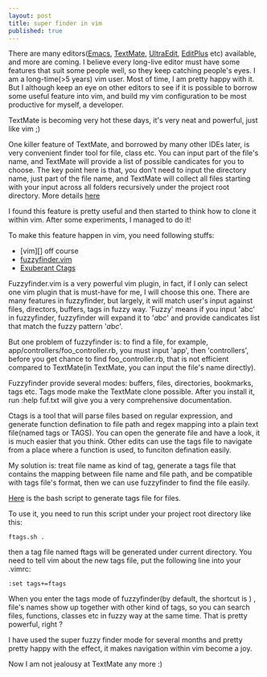 ```yaml
---
layout: post
title: super finder in vim
published: true
---
```


There are many editors([Emacs][], [TextMate][], [UltraEdit][], [EditPlus][] etc)  available, and more are coming. I believe every long-live editor must have some features that suit some people well, so they keep catching people's eyes. I am a long-time(>5 years) vim user. Most of time, I am pretty happy with it. But I although keep an eye on other editors to see if it is possible to borrow some useful feature into vim, and build my vim configuration to be most productive for myself, a developer.

TextMate is becoming very hot these days, it's very neat and powerful, just like vim ;) 

One killer feature of TextMate, and borrowed by many other IDEs later, is very convenient finder tool for file, class etc. You can input part of the file's name, and TextMate will provide a list of possible candicates for you to choose. The key point here is that, you don't need to input the directory name, just part of the file name, and TextMate will collect all files starting with your input across all folders recursively under the project root directory. More details [here][TextMate Moving Between Files]

I found this feature is pretty useful and then started to think how to clone it within vim. After some experiments, I managed to do it! 

To make this feature happen in vim, you need following stuffs: 
  * [vim][] off course
  * [fuzzyfinder.vim][]
  * [Exuberant Ctags][]

Fuzzyfinder.vim is a very powerful vim plugin, in fact, if I only can select one vim plugin that is must-have for me, I will choose this one. There are many features in fuzzyfinder, but largely, it will match user's input against files, directors, buffers, tags in fuzzy way. 'Fuzzy' means if you input 'abc' in fuzzyfinder, fuzzyfinder will expand it to '*a*b*c*' and provide candicates list that match the fuzzy pattern '*a*b*c*'. 

But one problem of fuzzyfinder is: to find a file, for example, app/controllers/foo_controller.rb, you must input 'app', then 'controllers', before you get chance to find foo_controller.rb, that is not efficient compared to TextMate(in TextMate, you can input the file's name directly).

Fuzzyfinder provide several modes: buffers, files, directories, bookmarks, tags etc. Tags mode make the TextMate clone possible. After you install it, run :help fuf.txt will give you a very comprehensive documentation.

Ctags is a tool that will parse files based on regular expression, and generate function defination to file path and regex mapping into a plain text file(named tags or TAGS). You can open the generate file and have a look, it is much easier that you think.  Other edits can use the tags file to navigate from a place where a function is used, to funciton defination easily. 

My solution is: treat file name as kind of tag, generate a tags file that contains the mapping between file name and file path, and  be compatible with tags file's format, then we can use fuzzyfinder to find the file easily.

[Here][ftags.sh] is the bash script to generate tags file for files. 

To use it, you need to run this script under your project root directory like this:
  
    ftags.sh .

then a tag file named ftags will be generated under current directory. You need to tell vim about the new tags file, put the following line into your .vimrc:

    :set tags+=ftags 

When you enter the tags mode of fuzzyfinder(by default, the shortcut is <C-f><C-t>) , file's names show up together with other kind of tags, so you can search files, functions, classes etc in fuzzy way at the same time. That is pretty powerful, right ? 

I have used the super fuzzy finder mode for several months and pretty pretty happy with the effect, it makes navigation within vim become a joy. 

Now I am not jealousy at TextMate any more :) 

[Emacs]: http://www.gnu.org/software/emacs/
[TextMate]: http://macromates.com
[UltraEdit]: http://www.ultraedit.com
[EditPlus]: http://www.editplus.com
[TextMate Moving Between Files]: http://manual.macromates.com/en/working_with_multiple_files#moving_between_files_with_grace
[fuzzyfinder.vim]: http://www.vim.org/scripts/script.php?script_id=1984
[Exuberant Ctags]: http://ctags.sourceforge.net/ 
[ftags.sh]: http://github.com/linsong/dailyconfig/raw/master/mytools/ftags.sh
